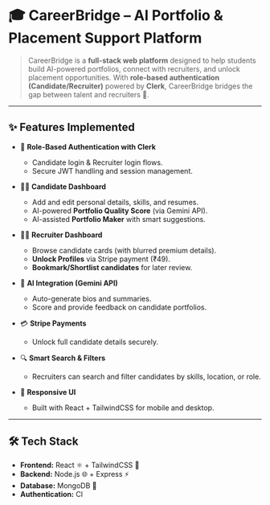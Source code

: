 # 🎓 CareerBridge – AI Portfolio & Placement Support Platform

> CareerBridge is a **full-stack web platform** designed to help students build AI-powered portfolios, connect with recruiters, and unlock placement opportunities. With **role-based authentication (Candidate/Recruiter)** powered by **Clerk**, CareerBridge bridges the gap between talent and recruiters 🚀.

---

## ✨ Features Implemented

* 🔑 **Role-Based Authentication with Clerk**

  * Candidate login & Recruiter login flows.
  * Secure JWT handling and session management.

* 👨‍🎓 **Candidate Dashboard**

  * Add and edit personal details, skills, and resumes.
  * AI-powered **Portfolio Quality Score** (via Gemini API).
  * AI-assisted **Portfolio Maker** with smart suggestions.

* 🧑‍💼 **Recruiter Dashboard**

  * Browse candidate cards (with blurred premium details).
  * **Unlock Profiles** via Stripe payment (₹49).
  * **Bookmark/Shortlist candidates** for later review.

* 🤖 **AI Integration (Gemini API)**

  * Auto-generate bios and summaries.
  * Score and provide feedback on candidate portfolios.

* 💳 **Stripe Payments**

  * Unlock full candidate details securely.

* 🔍 **Smart Search & Filters**

  * Recruiters can search and filter candidates by skills, location, or role.

* 📱 **Responsive UI**

  * Built with React + TailwindCSS for mobile and desktop.

---

## 🛠️ Tech Stack

* **Frontend:** React ⚛️ + TailwindCSS 🎨
* **Backend:** Node.js 🌐 + Express ⚡
* **Database:** MongoDB 🍃
* **Authentication:** Cl
